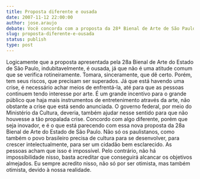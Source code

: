 ```yaml
---
title: Proposta diferente e ousada
date: 2007-11-12 22:00:00
author: jose.araujo
debate: Você concorda com a proposta da 28ª Bienal de Arte de São Paulo?
slug: proposta-diferente-e-ousada
status: publish 
type: post
---
```


Logicamente que a proposta apresentada pela 28a Bienal de Arte do Estado de São Paulo, indubitavelmente, é ousada, já que não é uma atitude comum que se verifica rotineiramente. Tomara, sinceramente, que dê certo. Porém, tem seus riscos, que precisam ser superados. Já que está havendo uma crise, é necessário achar meios de enfrentá-la, até para que as pessoas continuem tendo interesse por arte. É um grande incentivo para o grande público que haja mais instrumentos de entretenimento através da arte, não obstante a crise que está sendo anunciada. O governo federal, por meio do Ministério da Cultura, deveria, também ajudar nesse sentido para que não houvesse a tão propalada crise. Concordo com algo diferente, porém que seja inovador, e é o que está parecendo com essa nova proposta da 28a Bienal de Arte do Estado de São Paulo. Não só os paulistanos, como também o povo brasileiro precisa de cultura para se desenvolver, para crescer intelectualmente, para ser um cidadão bem esclarecido. As pessoas acham que isso é impossível. Pelo contrário, não há impossibilidade nisso, basta acreditar que conseguirá alcancar os objetivos almejados. Eu sempre acredito nisso, não só por ser otimista, mas também otimista, devido à nossa realidade.

